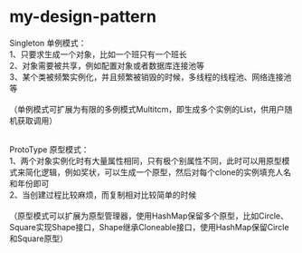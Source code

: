 # my-design-pattern

Singleton 单例模式：
<br/>1、只要求生成一个对象，比如一个班只有一个班长
<br/>2、对象需要被共享，例如配置对象或者数据库连接池等
<br/>3、某个类被频繁实例化，并且频繁被销毁的时候，多线程的线程池、网络连接池等
<br/><br/>（单例模式可扩展为有限的多例模式Multitcm，即生成多个实例的List，供用户随机获取调用）
<br/><br/>

ProtoType 原型模式：
<br/>1、两个对象实例化时有大量属性相同，只有极个别属性不同，此时可以用原型模式来简化逻辑，例如奖状，可以生成一个原型，然后对每个clone的实例填充人名和年份即可
<br/>2、当创建过程比较麻烦，而复制相对比较简单的时候
<br/><br/>（原型模式可以扩展为原型管理器，使用HashMap保留多个原型，比如Circle、Square实现Shape接口，Shape继承Cloneable接口，使用HashMap保留Circle和Square原型）
<br/><br/>
